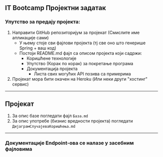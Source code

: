 ## IT Bootcamp Пројектни задатак

### Упутство за предају пројекта:

1. Направити GitHub репозиторијум за пројекат (Смислите име апликације сами)
    - У њему стоје сви фајлови пројекта (тј све оно што генерише Spring + ваш код)
    - Постоји README.md фајл са описом пројекта који садржи:
        - Коришћене технологије
        - Упутство (Корак по корак) за покретање програма
        - Документација пројекта
            - Листа свих могућих API позива са примерима
2. Пројекат мора бити окачен на Heroku (Или неки други "хостинг" сервис)

------------------------------------------------

## Пројекат

1. За опис базе погледати фајл `База.md`
2. За опис употребе (бизнис вредности пројекта) погледати `ДијаграмСлучајеваКоришћења.md`

------------------------------------------------

### Документације Endpoint-ова се налазе у засебним фајловима


